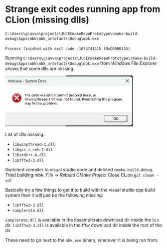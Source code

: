 # Strange exit codes running app from CLion (missing dlls)
```
C:\Users\g\avva\projects\JUCECmakeRepoPrototype\cmake-build-debug\Apps\mbk\mbk_artefacts\Debug\mbk.exe

Process finished with exit code -1073741515 (0xC0000135)
```

Running `C:\Users\g\avva\projects\JUCECmakeRepoPrototype\cmake-build-debug\Apps\mbk\mbk_artefacts\Debug\mbk.exe` from _Windows File Explorer_ shows that some dlls are missing.

![missing dll](assets/libwinpthread-1.dll-missing.png)

List of dlls missing:
* `libwinpthread-1.dll`
* `libgcc_s_seh-1.dll`
* `libstdc++-6.dll`
* `libfftw3-3.dll`

Switched compiler to visual studio code and deleted `cmake-build-debug`.
Tried building mbk.
_File_ -> _Rebuild CMake Project_
Close CLion
`git clean -xdf`

Basically try a few things to get it to build with the visual studio cpp build system then it will just be the following missing:
* `libfftw3-3.dll`
* `samplerate.dll`

`samplerate.dll` is available in the libsamplerate download dir inside the `bin` dir.
`libfftw3-3.dll` is available in the fftw download dir inside the root of the dir

These need to go next to the `mbk.exe` binary, wherever it is being run from.